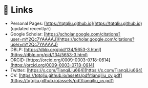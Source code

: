 # 📎 Links
- Personal Pages: [https://tqtqliu.github.io](https://tqtqliu.github.io) (updated recently🔥)
- Google Scholar: [https://scholar.google.com/citations?user=mY2Qc7YAAAAJ](https://scholar.google.com/citations?user=mY2Qc7YAAAAJ)
- DBLP: [https://dblp.org/pid/134/5653-3.html](https://dblp.org/pid/134/5653-3.html)
- ORCID: [https://orcid.org/0009-0003-0718-0614](https://orcid.org/0009-0003-0718-0614)
- Twitter: [https://x.com/TianqiLiu664](https://x.com/TianqiLiu664)
- CV: [https://tqtqliu.github.io/assets/pdf/tianqiliu_cv.pdf](https://tqtqliu.github.io/assets/pdf/tianqiliu_cv.pdf)
